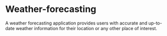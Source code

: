 # Weather-forecasting
A weather forecasting application provides users with accurate and up-to-date weather information for their location or any other place of interest. 
